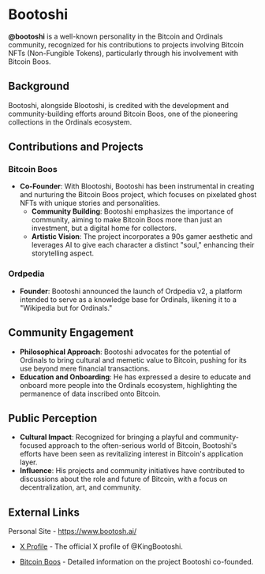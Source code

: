 # Bootoshi

**@bootoshi** is a well-known personality in the Bitcoin and Ordinals community, recognized for his contributions to projects involving Bitcoin NFTs (Non-Fungible Tokens), particularly through his involvement with Bitcoin Boos.

## Background

Bootoshi, alongside Blootoshi, is credited with the development and community-building efforts around Bitcoin Boos, one of the pioneering collections in the Ordinals ecosystem.

## Contributions and Projects

### Bitcoin Boos
- **Co-Founder**: With Blootoshi, Bootoshi has been instrumental in creating and nurturing the Bitcoin Boos project, which focuses on pixelated ghost NFTs with unique stories and personalities.
  - **Community Building**: Bootoshi emphasizes the importance of community, aiming to make Bitcoin Boos more than just an investment, but a digital home for collectors.
  - **Artistic Vision**: The project incorporates a 90s gamer aesthetic and leverages AI to give each character a distinct "soul," enhancing their storytelling aspect.

### Ordpedia
- **Founder**: Bootoshi announced the launch of Ordpedia v2, a platform intended to serve as a knowledge base for Ordinals, likening it to a "Wikipedia but for Ordinals."

## Community Engagement

- **Philosophical Approach**: Bootoshi advocates for the potential of Ordinals to bring cultural and memetic value to Bitcoin, pushing for its use beyond mere financial transactions.
- **Education and Onboarding**: He has expressed a desire to educate and onboard more people into the Ordinals ecosystem, highlighting the permanence of data inscribed onto Bitcoin.

## Public Perception

- **Cultural Impact**: Recognized for bringing a playful and community-focused approach to the often-serious world of Bitcoin, Bootoshi's efforts have been seen as revitalizing interest in Bitcoin's application layer.
- **Influence**: His projects and community initiatives have contributed to discussions about the role and future of Bitcoin, with a focus on decentralization, art, and community.

## External Links

Personal Site - https://www.bootosh.ai/

- [X Profile](https://x.com/KingBootoshi) - The official X profile of @KingBootoshi.

- [Bitcoin Boos](https://bitcoinboos.com/) - Detailed information on the project Bootoshi co-founded.

